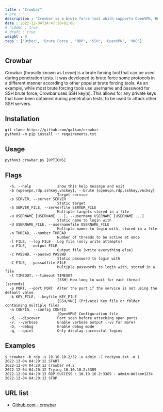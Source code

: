 ```yaml
---
title : "Crowbar"
# pre : ' '
description : "Crowbar is a brute force tool which supports OpenVPN, Remote Desktop Protocol, SSH Private Keys and VNC Keys.."
date : 2022-12-04T14:47:30+01:00
# hidden : true
# draft : true
weight : 0
tags : ['Other', 'Brute Force', 'RDP', 'SSH', 'OpenVPN', 'VNC']
---
```


## Crowbar

Crowbar (formally known as Levye) is a brute forcing tool that can be used during penetration tests. It was developed to brute force some protocols in a different manner according to other popular brute forcing tools. As an example, while most brute forcing tools use username and password for SSH brute force, Crowbar uses SSH key(s). This allows for any private keys that have been obtained during penetration tests, to be used to attack other SSH servers.

## Installation

```plain
git clone https://github.com/galkan/crowbar
python3 -m pip install -r requirements.txt
```

## Usage

```plain
python3 crowbar.py [OPTIONS]
```

## Flags

```plain
  -h, --help            show this help message and exit
  -b {openvpn,rdp,sshkey,vnckey}, --brute {openvpn,rdp,sshkey,vnckey}
                        Target service
  -s SERVER, --server SERVER
                        Static target
  -S SERVER_FILE, --serverfile SERVER_FILE
                        Multiple targets stored in a file
  -u USERNAME [USERNAME ...], --username USERNAME [USERNAME ...]
                        Static name to login with
  -U USERNAME_FILE, --usernamefile USERNAME_FILE
                        Multiple names to login with, stored in a file
  -n THREAD, --number THREAD
                        Number of threads to be active at once
  -l FILE, --log FILE   Log file (only write attempts)
  -o FILE, --output FILE
                        Output file (write everything else)
  -c PASSWD, --passwd PASSWD
                        Static password to login with
  -C FILE, --passwdfile FILE
                        Multiple passwords to login with, stored in a file
  -t TIMEOUT, --timeout TIMEOUT
                        [SSH] How long to wait for each thread (seconds)
  -p PORT, --port PORT  Alter the port if the service is not using the default value
  -k KEY_FILE, --keyfile KEY_FILE
                        [SSH/VNC] (Private) Key file or folder containing multiple files
  -m CONFIG, --config CONFIG
                        [OpenVPN] Configuration file
  -d, --discover        Port scan before attacking open ports
  -v, --verbose         Enable verbose output (-vv for more)
  -D, --debug           Enable debug mode
  -q, --quiet           Only display successful logins
```

## Examples

```plain
$ crowbar -b rdp -s 10.10.10.2/32 -u admin -C rockyou.txt -n 1
2022-12-04 04:20:12 START
2022-12-04 04:20:12 Crowbar v4.2
2022-12-04 04:20:12 Trying 10.10.10.2:3389
2022-12-04 04:20:13 RDP-SUCCESS : 10.10.10.2:3389 - admin:Welkom1234
2022-12-04 04:20:13 STOP
```

## URL list

- [Github.com - crowbar](https://github.com/galkan/crowbar)
